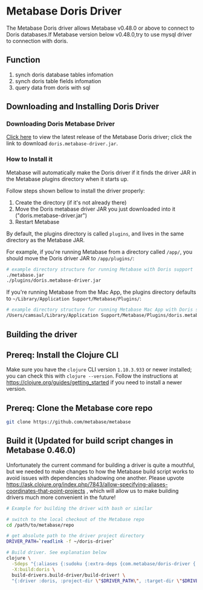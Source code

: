 # Metabase Doris Driver

The Metabase Doris driver allows Metabase v0.48.0 or above to connect to Doris databases.If Metabase version below v0.48.0,try to use mysql driver  to connection with doris.

## Function
1. synch doris database tables infomation
2. synch doris table fields infomation
3. query data from doris with sql  

## Downloading and Installing Doris Driver

### Downloading Doris Metabase Driver

[Click here](https://github.com/ihadoop/metabase-doris-driver/releases) to view the latest release of the Metabase Doris driver; click the link to download `doris.metabase-driver.jar`.

### How to Install it

Metabase will automatically make the Doris driver if it finds the driver JAR in the Metabase plugins directory when it starts up.

Follow steps shown bellow to install the driver properly:
1. Create the directory (if it's not already there)
2. Move the Doris metabase driver JAR you just downloaded into it ("doris.metabase-driver.jar")
3. Restart Metabase

By default, the plugins directory is called `plugins`, and lives in the same directory as the Metabase JAR.

For example, if you're running Metabase from a directory called `/app/`, you should move the Doris driver JAR to `/app/plugins/`:

```bash
# example directory structure for running Metabase with Doris support
./metabase.jar
./plugins/doris.metabase-driver.jar
```

If you're running Metabase from the Mac App, the plugins directory defaults to `~/Library/Application Support/Metabase/Plugins/`:

```bash
# example directory structure for running Metabase Mac App with Doris support
/Users/camsaul/Library/Application Support/Metabase/Plugins/doris.metabase-driver.jar
```

## Building the driver

## Prereq: Install the Clojure CLI

Make sure you have the `clojure` CLI version `1.10.3.933` or newer installed; you can check this with `clojure
--version`. Follow the instructions at https://clojure.org/guides/getting_started if you need to install a
newer version.

## Prereq: Clone the Metabase core repo

```sh
git clone https://github.com/metabase/metabase
```

## Build it (Updated for build script changes in Metabase 0.46.0)

Unfortunately the current command for building a driver is quite a mouthful, but we needed to make changes to how the
Metabase build script works to avoid issues with dependencies shadowing one another. Please upvote
https://ask.clojure.org/index.php/7843/allow-specifying-aliases-coordinates-that-point-projects , which will allow us
to make building drivers much more convenient in the future!

```sh
# Example for building the driver with bash or similar

# switch to the local checkout of the Metabase repo
cd /path/to/metabase/repo

# get absolute path to the driver project directory
DRIVER_PATH=`readlink -f ~/doris-driver`

# Build driver. See explanation below
clojure \
  -Sdeps "{:aliases {:sudoku {:extra-deps {com.metabase/doris-driver {:local/root \"$DRIVER_PATH\"}}}}}"  \
  -X:build:doris \
  build-drivers.build-driver/build-driver! \
  "{:driver :doris, :project-dir \"$DRIVER_PATH\", :target-dir \"$DRIVER_PATH/target\"}"
```

